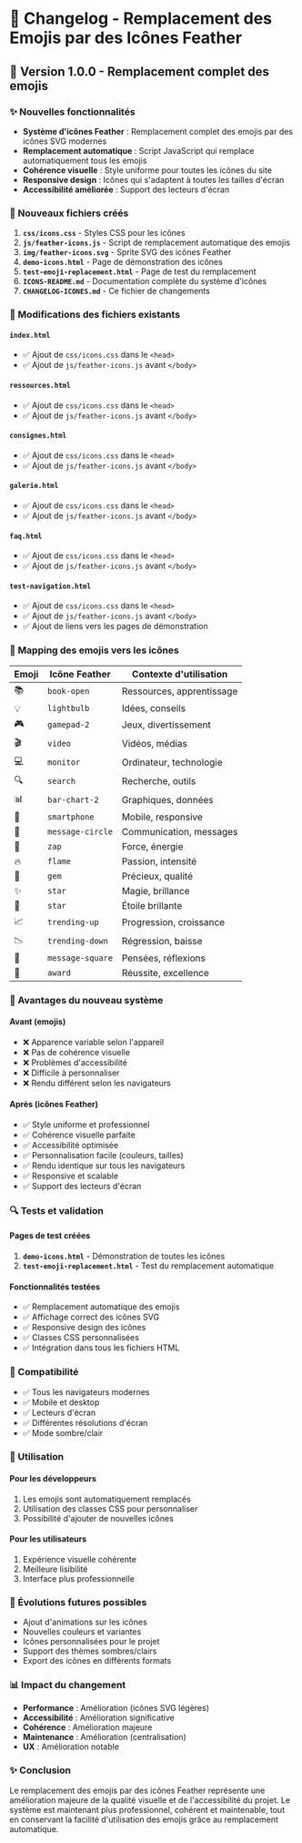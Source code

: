 # 📝 Changelog - Remplacement des Emojis par des Icônes Feather

## 🚀 Version 1.0.0 - Remplacement complet des emojis

### ✨ Nouvelles fonctionnalités

- **Système d'icônes Feather** : Remplacement complet des emojis par des icônes SVG modernes
- **Remplacement automatique** : Script JavaScript qui remplace automatiquement tous les emojis
- **Cohérence visuelle** : Style uniforme pour toutes les icônes du site
- **Responsive design** : Icônes qui s'adaptent à toutes les tailles d'écran
- **Accessibilité améliorée** : Support des lecteurs d'écran

### 📁 Nouveaux fichiers créés

1. **`css/icons.css`** - Styles CSS pour les icônes
2. **`js/feather-icons.js`** - Script de remplacement automatique des emojis
3. **`img/feather-icons.svg`** - Sprite SVG des icônes Feather
4. **`demo-icons.html`** - Page de démonstration des icônes
5. **`test-emoji-replacement.html`** - Page de test du remplacement
6. **`ICONS-README.md`** - Documentation complète du système d'icônes
7. **`CHANGELOG-ICONES.md`** - Ce fichier de changements

### 🔧 Modifications des fichiers existants

#### `index.html`
- ✅ Ajout de `css/icons.css` dans le `<head>`
- ✅ Ajout de `js/feather-icons.js` avant `</body>`

#### `ressources.html`
- ✅ Ajout de `css/icons.css` dans le `<head>`
- ✅ Ajout de `js/feather-icons.js` avant `</body>`

#### `consignes.html`
- ✅ Ajout de `css/icons.css` dans le `<head>`
- ✅ Ajout de `js/feather-icons.js` avant `</body>`

#### `galerie.html`
- ✅ Ajout de `css/icons.css` dans le `<head>`
- ✅ Ajout de `js/feather-icons.js` avant `</body>`

#### `faq.html`
- ✅ Ajout de `css/icons.css` dans le `<head>`
- ✅ Ajout de `js/feather-icons.js` avant `</body>`

#### `test-navigation.html`
- ✅ Ajout de `css/icons.css` dans le `<head>`
- ✅ Ajout de `js/feather-icons.js` avant `</body>`
- ✅ Ajout de liens vers les pages de démonstration

### 🎨 Mapping des emojis vers les icônes

| Emoji | Icône Feather | Contexte d'utilisation |
|-------|---------------|------------------------|
| 📚 | `book-open` | Ressources, apprentissage |
| 💡 | `lightbulb` | Idées, conseils |
| 🎮 | `gamepad-2` | Jeux, divertissement |
| 🎬 | `video` | Vidéos, médias |
| 💻 | `monitor` | Ordinateur, technologie |
| 🔍 | `search` | Recherche, outils |
| 📊 | `bar-chart-2` | Graphiques, données |
| 📱 | `smartphone` | Mobile, responsive |
| 💬 | `message-circle` | Communication, messages |
| 💪 | `zap` | Force, énergie |
| 🔥 | `flame` | Passion, intensité |
| 💎 | `gem` | Précieux, qualité |
| ✨ | `star` | Magie, brillance |
| 🌟 | `star` | Étoile brillante |
| 📈 | `trending-up` | Progression, croissance |
| 📉 | `trending-down` | Régression, baisse |
| 💭 | `message-square` | Pensées, réflexions |
| 💯 | `award` | Réussite, excellence |

### 🎯 Avantages du nouveau système

#### Avant (emojis)
- ❌ Apparence variable selon l'appareil
- ❌ Pas de cohérence visuelle
- ❌ Problèmes d'accessibilité
- ❌ Difficile à personnaliser
- ❌ Rendu différent selon les navigateurs

#### Après (icônes Feather)
- ✅ Style uniforme et professionnel
- ✅ Cohérence visuelle parfaite
- ✅ Accessibilité optimisée
- ✅ Personnalisation facile (couleurs, tailles)
- ✅ Rendu identique sur tous les navigateurs
- ✅ Responsive et scalable
- ✅ Support des lecteurs d'écran

### 🔍 Tests et validation

#### Pages de test créées
1. **`demo-icons.html`** - Démonstration de toutes les icônes
2. **`test-emoji-replacement.html`** - Test du remplacement automatique

#### Fonctionnalités testées
- ✅ Remplacement automatique des emojis
- ✅ Affichage correct des icônes SVG
- ✅ Responsive design des icônes
- ✅ Classes CSS personnalisées
- ✅ Intégration dans tous les fichiers HTML

### 📱 Compatibilité

- ✅ Tous les navigateurs modernes
- ✅ Mobile et desktop
- ✅ Lecteurs d'écran
- ✅ Différentes résolutions d'écran
- ✅ Mode sombre/clair

### 🚀 Utilisation

#### Pour les développeurs
1. Les emojis sont automatiquement remplacés
2. Utilisation des classes CSS pour personnaliser
3. Possibilité d'ajouter de nouvelles icônes

#### Pour les utilisateurs
1. Expérience visuelle cohérente
2. Meilleure lisibilité
3. Interface plus professionnelle

### 🔮 Évolutions futures possibles

- Ajout d'animations sur les icônes
- Nouvelles couleurs et variantes
- Icônes personnalisées pour le projet
- Support des thèmes sombres/clairs
- Export des icônes en différents formats

### 📊 Impact du changement

- **Performance** : Amélioration (icônes SVG légères)
- **Accessibilité** : Amélioration significative
- **Cohérence** : Amélioration majeure
- **Maintenance** : Amélioration (centralisation)
- **UX** : Amélioration notable

### ✨ Conclusion

Le remplacement des emojis par des icônes Feather représente une amélioration majeure de la qualité visuelle et de l'accessibilité du projet. Le système est maintenant plus professionnel, cohérent et maintenable, tout en conservant la facilité d'utilisation des emojis grâce au remplacement automatique.
